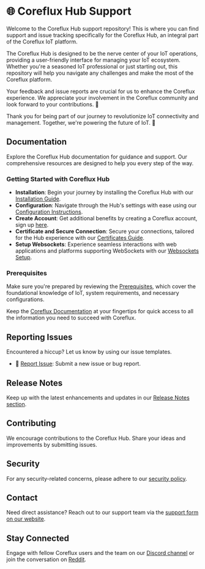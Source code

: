 # 🌐 Coreflux Hub Support

Welcome to the Coreflux Hub support repository! This is where you can find support and issue tracking specifically for the Coreflux Hub, an integral part of the Coreflux IoT platform.

The Coreflux Hub is designed to be the nerve center of your IoT operations, providing a user-friendly interface for managing your IoT ecosystem. Whether you're a seasoned IoT professional or just starting out, this repository will help you navigate any challenges and make the most of the Coreflux platform.

Your feedback and issue reports are crucial for us to enhance the Coreflux experience. We appreciate your involvement in the Coreflux community and look forward to your contributions. 🤝

Thank you for being part of our journey to revolutionize IoT connectivity and management. Together, we're powering the future of IoT. 🚀

## Documentation

Explore the Coreflux Hub documentation for guidance and support. Our comprehensive resources are designed to help you every step of the way.

### Getting Started with Coreflux Hub
- **Installation**: Begin your journey by installing the Coreflux Hub with our [Installation Guide](https://docs.coreflux.org/getting-started/hub/installation).
- **Configuration**: Navigate through the Hub's settings with ease using our [Configuration Instructions](https://docs.coreflux.org/getting-started/hub/configuration).
- **Create Account**: Get additional benefits by creating a Coreflux account, sign up [here](https://docs.coreflux.org/getting-started/hub/create-account).
- **Certificate and Secure Connection**: Secure your connections, tailored for the Hub experience with our [Certificates Guide](https://docs.coreflux.org/getting-started/hub/certificates).
- **Setup Websockets**: Experience seamless interactions with web applications and platforms supporting WebSockets with our [Websockets Setup](https://docs.coreflux.org/getting-started/hub/websockets).


### Prerequisites
Make sure you're prepared by reviewing the [Prerequisites](https://docs.coreflux.org/getting-started/), which cover the foundational knowledge of IoT, system requirements, and necessary configurations.

Keep the [Coreflux Documentation](https://docs.coreflux.org) at your fingertips for quick access to all the information you need to succeed with Coreflux.

## Reporting Issues
Encountered a hiccup? Let us know by using our issue templates.
- 👾 [Report Issue](https://github.com/CorefluxCommunity/coreflux-hub/issues/new/choose): Submit a new issue or bug report.

## Release Notes
Keep up with the latest enhancements and updates in our [Release Notes section](https://docs.coreflux.org/release-notes/hub).

## Contributing
We encourage contributions to the Coreflux Hub. Share your ideas and improvements by submitting issues.

## Security
For any security-related concerns, please adhere to our [security policy](SECURITY.md).

## Contact
Need direct assistance? Reach out to our support team via the [support form on our website](#).

## Stay Connected
Engage with fellow Coreflux users and the team on our [Discord channel](https://discord.gg/A3pPrptNMm) or join the conversation on [Reddit](https://www.reddit.com/r/coreflux/).

